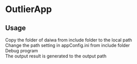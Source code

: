 # OutlierApp

## Usage
Copy the folder of daiwa from include folder to the local path  
Change the path setting in appConfig.ini from include folder  
Debug program  
The output result is generated to the output path  
